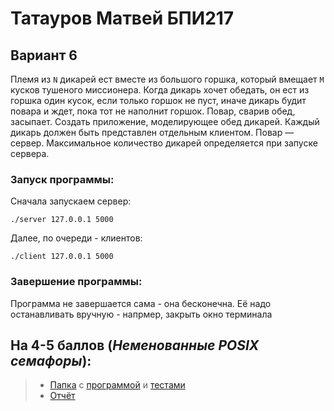 # Татауров Матвей БПИ217 
## Вариант 6

Племя из `N` дикарей ест вместе из большого горшка, который вмещает `M` кусков тушеного миссионера.
Когда дикарь хочет обедать, он ест из горшка один кусок, если
только горшок не пуст, иначе дикарь будит повара и ждет, пока
тот не наполнит горшок. Повар, сварив обед, засыпает. Создать
приложение, моделирующее обед дикарей. Каждый дикарь
должен быть представлен отдельным клиентом. Повар — сервер. Максимальное количество дикарей определяется при запуске
сервера.


### Запуск программы:
Сначала запускаем сервер:

`./server 127.0.0.1 5000`

Далее, по очереди - клиентов:

`./client 127.0.0.1 5000`


### Завершение программы:

Программа не завершается сама - она бесконечна. Её надо останавливать вручную - напрмер, закрыть окно терминала

## На 4-5 баллов (*Неменованные POSIX семафоры*):
> * [Папка](https://github.com/KcasTischaWattt/OS-HW3/tree/main/For%204-5%20mark) с [программой](https://github.com/KcasTischaWattt/OS-HW3/tree/main/For%204-5%20mark/code) и [тестами](https://github.com/KcasTischaWattt/OS-HW3/tree/main/For%204-5%20mark/tests)
> * [Отчёт](https://github.com/KcasTischaWattt/OS-HW3/blob/main/For%204-5%20mark/readme.md)

